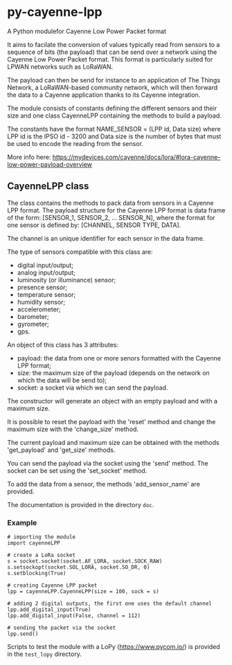 # py-cayenne-lpp

A Python modulefor Cayenne Low Power Packet format

It aims to facilate the conversion of values typically read from sensors to a
sequence of bits (the payload) that can be send over a network using the
Cayenne Low Power Packet format. This format is particularly suited for LPWAN
networks such as LoRaWAN.

The payload can then be send for instance to an application of The Things
Network, a LoRaWAN-based community network, which will then forward the data to
a Cayenne application thanks to its Cayenne integration.

The module consists of constants defining the different sensors and their size
and one class CayenneLPP containing the methods to build a payload.

The constants have the format NAME_SENSOR = (LPP id, Data size) where LPP id
is the IPSO id - 3200 and Data size is the number of bytes that must be used
to encode the reading from the sensor.

More info here:
https://mydevices.com/cayenne/docs/lora/#lora-cayenne-low-power-payload-overview

## CayenneLPP class

The class contains the methods to pack data from sensors in a Cayenne LPP
format. The payload structure for the Cayenne LPP format is data frame of
the form: [SENSOR_1, SENSOR_2, ... SENSOR_N], where the format for one
sensor is defined by: [CHANNEL, SENSOR TYPE, DATA].

The channel is an unique identifier for each sensor in the data frame.

The type of sensors compatible with this class are:
- digital input/output;
- analog input/output;
- luminosity (or illuminance) sensor;
- presence sensor;
- temperature sensor;
- humidity sensor;
- accelerometer;
- barometer;
- gyrometer;
- gps.

An object of this class has 3 attributes:
- payload: the data from one or more senors formatted with the Cayenne LPP
           format;
- size: the maximum size of the payload (depends on the network
        on which the data will be send to);
- socket: a socket via which we can send the payload.

The constructor will generate an object with an empty payload and with a
maximum size.

It is possible to reset the payload with the 'reset' method and change the
maximum size with the 'change_size' method.

The current payload and maximum size can be obtained with the methods
'get_payload' and 'get_size' methods.

You can send the payload via the socket using the 'send' method. The socket
can be set using the 'set_socket' method.

To add the data from a sensor, the methods 'add_sensor_name' are provided.

The documentation is provided in the directory `doc`.

### Example

```
# importing the module
import cayenneLPP

# create a LoRa socket
s = socket.socket(socket.AF_LORA, socket.SOCK_RAW)
s.setsockopt(socket.SOL_LORA, socket.SO_DR, 0)
s.setblocking(True)

# creating Cayenne LPP packet
lpp = cayenneLPP.CayenneLPP(size = 100, sock = s)

# adding 2 digital outputs, the first one uses the default channel
lpp.add_digital_input(True)
lpp.add_digital_input(False, channel = 112)

# sending the packet via the socket
lpp.send()
```

Scripts to test the module with a LoPy (https://www.pycom.io/) is provided
in the `test_lopy` directory.
